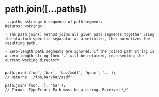 
# path.join([...paths])

    ...paths <string> A sequence of path segments
    Returns: <string>

    - The path.join() method joins all given path segments together using the platform-specific separator as a delimiter, then normalizes the resulting path.

    - Zero-length path segments are ignored. If the joined path string is a zero-length string then '.' will be returned, representing the current working directory.


    path.join('/foo', 'bar', 'baz/asdf', 'quux', '..');
    // Returns: '/foo/bar/baz/asdf'

    path.join('foo', {}, 'bar');
    // Throws 'TypeError: Path must be a string. Received {}'